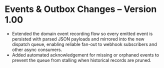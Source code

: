 # Events & Outbox Changes – Version 1.00

- Extended the domain event recording flow so every emitted event is persisted with parsed JSON payloads and mirrored into the new dispatch queue, enabling reliable fan-out to webhook subscribers and other async consumers.
- Added automated acknowledgement for missing or orphaned events to prevent the queue from stalling when historical records are pruned.
